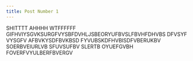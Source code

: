 ```yaml
---
title: Post Number 1
---
```

SHITTTT AHHHH WTFFFFFF GIFHVIYSGVKSURGFVYSBFDVHLJSBEORYUFBVSLFBVHFDHVBS DFVSYF VYSGFV AFBVKYSDFBVKBSD FYVUBSKDFHVBISDFVBERUKBV SOERBVEIURLVB SFUVSUFBV SLERTB OYUEFGVBH FOVERFVYULBERFBVERGV